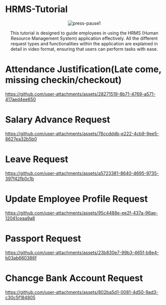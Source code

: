 # HRMS-Tutorial
<div align="center">
  
![press-pause1](https://github.com/user-attachments/assets/5d3c2834-83e8-4276-aabb-154542c66895)

  This tutorial is designed to guide employees in using the HRMS (Human Resource Management System) application effectively. All the different request types and functionalities within the application are explained in detail in video format, ensuring that users can perform tasks with ease.
</div>

# Attendance Justification(Late come, missing checkin/checkout)

https://github.com/user-attachments/assets/28271519-8b71-4769-a571-417aed4ee650
# Salary Advance Request


https://github.com/user-attachments/assets/76ccdddb-e222-4cb9-9ee5-8627ea32b5b0



# Leave Request



https://github.com/user-attachments/assets/a5723381-8640-4695-9735-397f42fb0c1b



# Update Employee Profile Request



https://github.com/user-attachments/assets/95c4488e-ee2f-437a-96ae-12041ceaa9a8

# Passport Request


https://github.com/user-attachments/assets/23b830e7-99b3-465f-b8e4-b03ab660386f

# Chancge Bank Account Request



https://github.com/user-attachments/assets/802ba5d1-0081-4d50-9ad3-c30c5f184805







